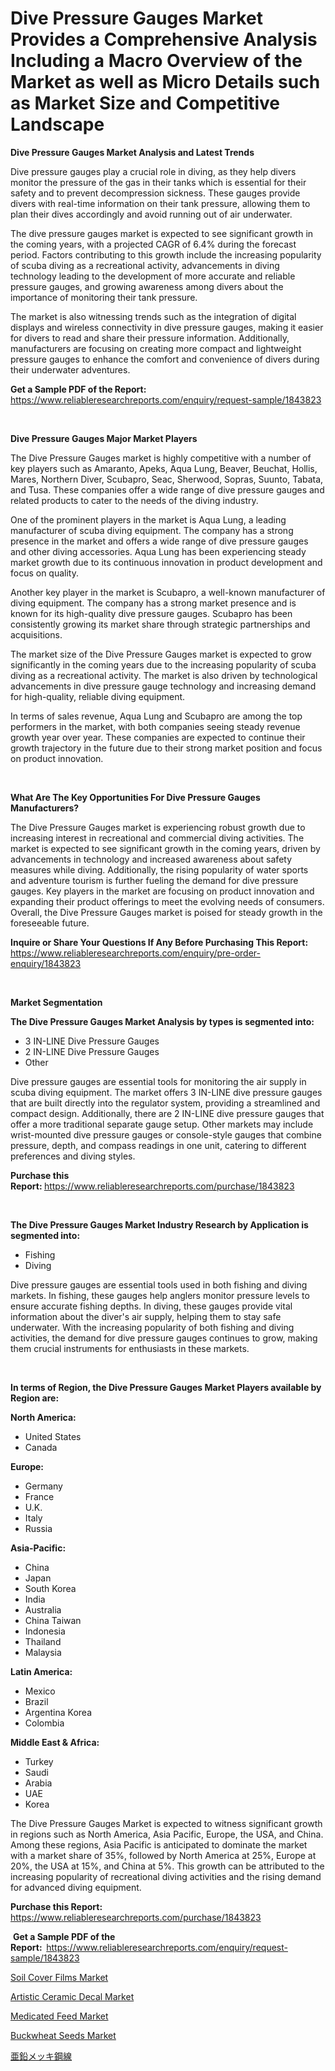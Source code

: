 <p><h1>Dive Pressure Gauges Market Provides a Comprehensive Analysis Including a Macro Overview of the Market as well as Micro Details such as Market Size and Competitive Landscape</h1></p><p><strong>Dive Pressure Gauges Market Analysis and Latest Trends</strong></p>
<p><p>Dive pressure gauges play a crucial role in diving, as they help divers monitor the pressure of the gas in their tanks which is essential for their safety and to prevent decompression sickness. These gauges provide divers with real-time information on their tank pressure, allowing them to plan their dives accordingly and avoid running out of air underwater.</p><p>The dive pressure gauges market is expected to see significant growth in the coming years, with a projected CAGR of 6.4% during the forecast period. Factors contributing to this growth include the increasing popularity of scuba diving as a recreational activity, advancements in diving technology leading to the development of more accurate and reliable pressure gauges, and growing awareness among divers about the importance of monitoring their tank pressure.</p><p>The market is also witnessing trends such as the integration of digital displays and wireless connectivity in dive pressure gauges, making it easier for divers to read and share their pressure information. Additionally, manufacturers are focusing on creating more compact and lightweight pressure gauges to enhance the comfort and convenience of divers during their underwater adventures.</p></p>
<p><strong>Get a Sample PDF of the Report:&nbsp;</strong> <a href="https://www.reliableresearchreports.com/enquiry/request-sample/1843823">https://www.reliableresearchreports.com/enquiry/request-sample/1843823</a></p>
<p>&nbsp;</p>
<p><strong>Dive Pressure Gauges Major Market Players</strong></p>
<p><p>The Dive Pressure Gauges market is highly competitive with a number of key players such as Amaranto, Apeks, Aqua Lung, Beaver, Beuchat, Hollis, Mares, Northern Diver, Scubapro, Seac, Sherwood, Sopras, Suunto, Tabata, and Tusa. These companies offer a wide range of dive pressure gauges and related products to cater to the needs of the diving industry.</p><p>One of the prominent players in the market is Aqua Lung, a leading manufacturer of scuba diving equipment. The company has a strong presence in the market and offers a wide range of dive pressure gauges and other diving accessories. Aqua Lung has been experiencing steady market growth due to its continuous innovation in product development and focus on quality.</p><p>Another key player in the market is Scubapro, a well-known manufacturer of diving equipment. The company has a strong market presence and is known for its high-quality dive pressure gauges. Scubapro has been consistently growing its market share through strategic partnerships and acquisitions.</p><p>The market size of the Dive Pressure Gauges market is expected to grow significantly in the coming years due to the increasing popularity of scuba diving as a recreational activity. The market is also driven by technological advancements in dive pressure gauge technology and increasing demand for high-quality, reliable diving equipment.</p><p>In terms of sales revenue, Aqua Lung and Scubapro are among the top performers in the market, with both companies seeing steady revenue growth year over year. These companies are expected to continue their growth trajectory in the future due to their strong market position and focus on product innovation.</p></p>
<p>&nbsp;</p>
<p><strong>What Are The Key Opportunities For Dive Pressure Gauges Manufacturers?</strong></p>
<p><p>The Dive Pressure Gauges market is experiencing robust growth due to increasing interest in recreational and commercial diving activities. The market is expected to see significant growth in the coming years, driven by advancements in technology and increased awareness about safety measures while diving. Additionally, the rising popularity of water sports and adventure tourism is further fueling the demand for dive pressure gauges. Key players in the market are focusing on product innovation and expanding their product offerings to meet the evolving needs of consumers. Overall, the Dive Pressure Gauges market is poised for steady growth in the foreseeable future.</p></p>
<p><strong>Inquire or Share Your Questions If Any Before Purchasing This Report:</strong> <a href="https://www.reliableresearchreports.com/enquiry/pre-order-enquiry/1843823">https://www.reliableresearchreports.com/enquiry/pre-order-enquiry/1843823</a></p>
<p>&nbsp;</p>
<p><strong>Market Segmentation</strong></p>
<p><strong>The Dive Pressure Gauges Market Analysis by types is segmented into:</strong></p>
<p><ul><li>3 IN-LINE Dive Pressure Gauges</li><li>2 IN-LINE Dive Pressure Gauges</li><li>Other</li></ul></p>
<p><p>Dive pressure gauges are essential tools for monitoring the air supply in scuba diving equipment. The market offers 3 IN-LINE dive pressure gauges that are built directly into the regulator system, providing a streamlined and compact design. Additionally, there are 2 IN-LINE dive pressure gauges that offer a more traditional separate gauge setup. Other markets may include wrist-mounted dive pressure gauges or console-style gauges that combine pressure, depth, and compass readings in one unit, catering to different preferences and diving styles.</p></p>
<p><strong>Purchase this Report:&nbsp;</strong><a href="https://www.reliableresearchreports.com/purchase/1843823">https://www.reliableresearchreports.com/purchase/1843823</a></p>
<p>&nbsp;</p>
<p><strong>The Dive Pressure Gauges Market Industry Research by Application is segmented into:</strong></p>
<p><ul><li>Fishing</li><li>Diving</li></ul></p>
<p><p>Dive pressure gauges are essential tools used in both fishing and diving markets. In fishing, these gauges help anglers monitor pressure levels to ensure accurate fishing depths. In diving, these gauges provide vital information about the diver's air supply, helping them to stay safe underwater. With the increasing popularity of both fishing and diving activities, the demand for dive pressure gauges continues to grow, making them crucial instruments for enthusiasts in these markets.</p></p>
<p>&nbsp;</p>
<p><strong>In terms of Region, the Dive Pressure Gauges Market Players available by Region are:</strong></p>
<p>
    <p> <strong> North America: </strong>
        <ul>
            <li>United States</li>
            <li>Canada</li>
        </ul>
        </p> 
    <p> <strong> Europe: </strong>
        <ul>
            <li>Germany</li>
            <li>France</li>
            <li>U.K.</li>
            <li>Italy</li>
            <li>Russia</li>
        </ul>
        </p> 
    <p> <strong> Asia-Pacific: </strong>
        <ul>
            <li>China</li>
            <li>Japan</li>
            <li>South Korea</li>
            <li>India</li>
            <li>Australia</li>
            <li>China Taiwan</li>
            <li>Indonesia</li>
            <li>Thailand</li>
            <li>Malaysia</li>
        </ul>
        </p> 
    <p> <strong> Latin America: </strong>
        <ul>
            <li>Mexico</li>
            <li>Brazil</li>
            <li>Argentina Korea</li>
            <li>Colombia</li>
        </ul>
        </p> 
    <p> <strong> Middle East & Africa: </strong>
        <ul>
            <li>Turkey</li>
            <li>Saudi</li>
            <li>Arabia</li>
            <li>UAE</li>
            <li>Korea</li>
        </ul>
    </p>
    </p>
<p><p>The Dive Pressure Gauges Market is expected to witness significant growth in regions such as North America, Asia Pacific, Europe, the USA, and China. Among these regions, Asia Pacific is anticipated to dominate the market with a market share of 35%, followed by North America at 25%, Europe at 20%, the USA at 15%, and China at 5%. This growth can be attributed to the increasing popularity of recreational diving activities and the rising demand for advanced diving equipment.</p></p>
<p><strong>Purchase this Report: </strong><a href="https://www.reliableresearchreports.com/purchase/1843823">https://www.reliableresearchreports.com/purchase/1843823</a></p>
<p>&nbsp;<strong>Get a Sample PDF of the Report:&nbsp;&nbsp;</strong><a href="https://www.reliableresearchreports.com/enquiry/request-sample/1843823">https://www.reliableresearchreports.com/enquiry/request-sample/1843823</a></p>
<p><strong></strong></p>
<p><p><a href="https://github.com/Angelnienowdseej3e45z3p8c/Market-Research-Report-List-1/blob/main/soil-cover-films-market.md">Soil Cover Films Market</a></p><p><a href="https://github.com/brentleyjimmiealvaradoz4l1rea/Market-Research-Report-List-1/blob/main/artistic-ceramic-decal-market.md">Artistic Ceramic Decal Market</a></p><p><a href="https://issuu.com/reportprime-2/docs/medicated-feed-market-size-2030.pptx">Medicated Feed Market</a></p><p><a href="https://issuu.com/reportprime-2/docs/buckwheat-seeds-market-size-2030.pptx">Buckwheat Seeds Market</a></p><p><a href="https://github.com/gfggqjbfys368009/Market-Research-Report-List-1/blob/main/10273117911.md">亜鉛メッキ鋼線</a></p></p>
